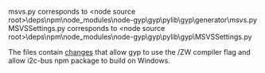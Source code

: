 msvs.py corresponds to \<node source root\>\deps\npm\node_modules\node-gyp\gyp\pylib\gyp\generator\msvs.py
MSVSSettings.py corresponds to \<node source root\>\deps\npm\node_modules\node-gyp\gyp\pylib\gyp\MSVSSettings.py

The files contain [changes](https://chromium.googlesource.com/external/gyp/+/02b145a1a4f4e1c62e8bae06045caf852d9ef17f) that allow gyp to
use the /ZW compiler flag and allow i2c-bus npm package to build on Windows.